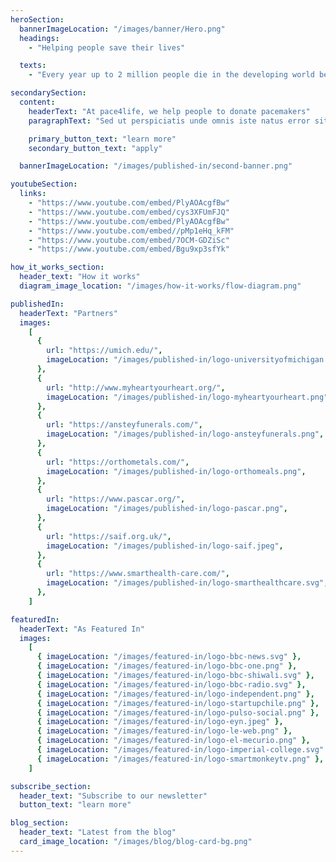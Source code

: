 ```yaml
---
heroSection:
  bannerImageLocation: "/images/banner/Hero.png"
  headings:
    - "Helping people save their lives"

  texts:
    - "Every year up to 2 million people die in the developing world because they don't have enough money for a lifesaving pacemaker operation."

secondarySection:
  content:
    headerText: "At pace4life, we help people to donate pacemakers"
    paragraphText: "Sed ut perspiciatis unde omnis iste natus error sit volup tatem accusantium doloremque laudantium, totam rem aperiam, eaque ipsa quae ab illo inventore veritatis et quasi architecto beatae vitae dicta sunt."

    primary_button_text: "learn more"
    secondary_button_text: "apply"

  bannerImageLocation: "/images/published-in/second-banner.png"

youtubeSection:
  links:
    - "https://www.youtube.com/embed/PlyAOAcgfBw"
    - "https://www.youtube.com/embed/cys3XFUmFJQ"
    - "https://www.youtube.com/embed/PlyAOAcgfBw"
    - "https://www.youtube.com/embed//pMp1eHq_kFM"
    - "https://www.youtube.com/embed/7OCM-GDZiSc"
    - "https://www.youtube.com/embed/Bgu9xp3sfYk"

how_it_works_section:
  header_text: "How it works"
  diagram_image_location: "/images/how-it-works/flow-diagram.png"

publishedIn:
  headerText: "Partners"
  images:
    [
      {
        url: "https://umich.edu/",
        imageLocation: "/images/published-in/logo-universityofmichigan.png",
      },
      {
        url: "http://www.myheartyourheart.org/",
        imageLocation: "/images/published-in/logo-myheartyourheart.png",
      },
      {
        url: "https://ansteyfunerals.com/",
        imageLocation: "/images/published-in/logo-ansteyfunerals.png",
      },
      {
        url: "https://orthometals.com/",
        imageLocation: "/images/published-in/logo-orthomeals.png",
      },
      {
        url: "https://www.pascar.org/",
        imageLocation: "/images/published-in/logo-pascar.png",
      },
      {
        url: "https://saif.org.uk/",
        imageLocation: "/images/published-in/logo-saif.jpeg",
      },
      {
        url: "https://www.smarthealth-care.com/",
        imageLocation: "/images/published-in/logo-smarthealthcare.svg",
      },
    ]

featuredIn:
  headerText: "As Featured In"
  images:
    [
      { imageLocation: "/images/featured-in/logo-bbc-news.svg" },
      { imageLocation: "/images/featured-in/logo-bbc-one.png" },
      { imageLocation: "/images/featured-in/logo-bbc-shiwali.svg" },
      { imageLocation: "/images/featured-in/logo-bbc-radio.svg" },
      { imageLocation: "/images/featured-in/logo-independent.png" },
      { imageLocation: "/images/featured-in/logo-startupchile.png" },
      { imageLocation: "/images/featured-in/logo-pulso-social.png" },
      { imageLocation: "/images/featured-in/logo-eyn.jpeg" },
      { imageLocation: "/images/featured-in/logo-le-web.png" },
      { imageLocation: "/images/featured-in/logo-el-mecurio.png" },
      { imageLocation: "/images/featured-in/logo-imperial-college.svg" },
      { imageLocation: "/images/featured-in/logo-smartmonkeytv.png" },
    ]

subscribe_section:
  header_text: "Subscribe to our newsletter"
  button_text: "learn more"

blog_section:
  header_text: "Latest from the blog"
  card_image_location: "/images/blog/blog-card-bg.png"
---
```

